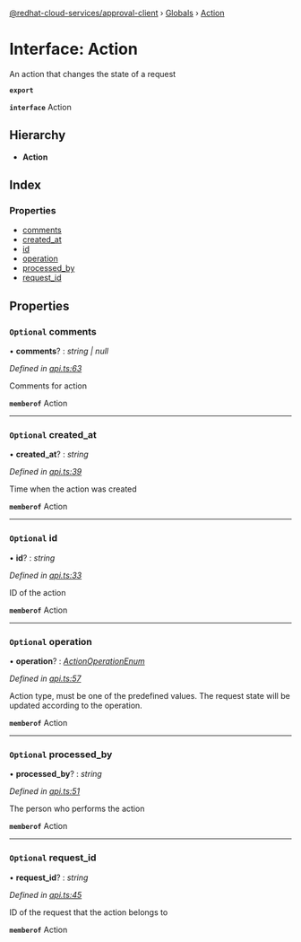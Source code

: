 [@redhat-cloud-services/approval-client](../README.md) › [Globals](../globals.md) › [Action](action.md)

# Interface: Action

An action that changes the state of a request

**`export`** 

**`interface`** Action

## Hierarchy

* **Action**

## Index

### Properties

* [comments](action.md#optional-comments)
* [created_at](action.md#optional-created_at)
* [id](action.md#optional-id)
* [operation](action.md#optional-operation)
* [processed_by](action.md#optional-processed_by)
* [request_id](action.md#optional-request_id)

## Properties

### `Optional` comments

• **comments**? : *string | null*

*Defined in [api.ts:63](https://github.com/RedHatInsights/javascript-clients/blob/master/packages/approval/api.ts#L63)*

Comments for action

**`memberof`** Action

___

### `Optional` created_at

• **created_at**? : *string*

*Defined in [api.ts:39](https://github.com/RedHatInsights/javascript-clients/blob/master/packages/approval/api.ts#L39)*

Time when the action was created

**`memberof`** Action

___

### `Optional` id

• **id**? : *string*

*Defined in [api.ts:33](https://github.com/RedHatInsights/javascript-clients/blob/master/packages/approval/api.ts#L33)*

ID of the action

**`memberof`** Action

___

### `Optional` operation

• **operation**? : *[ActionOperationEnum](../enums/actionoperationenum.md)*

*Defined in [api.ts:57](https://github.com/RedHatInsights/javascript-clients/blob/master/packages/approval/api.ts#L57)*

Action type, must be one of the predefined values. The request state will be updated according to the operation.

**`memberof`** Action

___

### `Optional` processed_by

• **processed_by**? : *string*

*Defined in [api.ts:51](https://github.com/RedHatInsights/javascript-clients/blob/master/packages/approval/api.ts#L51)*

The person who performs the action

**`memberof`** Action

___

### `Optional` request_id

• **request_id**? : *string*

*Defined in [api.ts:45](https://github.com/RedHatInsights/javascript-clients/blob/master/packages/approval/api.ts#L45)*

ID of the request that the action belongs to

**`memberof`** Action
